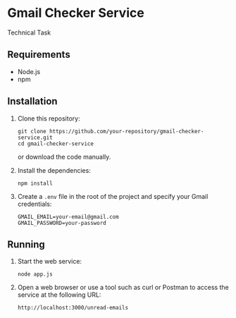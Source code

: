 # Gmail Checker Service
Technical Task 

## Requirements

- Node.js
- npm

## Installation

1. Clone this repository:

   ```
   git clone https://github.com/your-repository/gmail-checker-service.git
   cd gmail-checker-service
   ```

   or download the code manually.

2. Install the dependencies:

   ```
   npm install
   ```

3. Create a `.env` file in the root of the project and specify your Gmail credentials:

   ```
   GMAIL_EMAIL=your-email@gmail.com
   GMAIL_PASSWORD=your-password
   ```

## Running

1. Start the web service:

   ```
   node app.js
   ```

2. Open a web browser or use a tool such as curl or Postman to access the service at the following URL:

   ```
   http://localhost:3000/unread-emails
   ```
